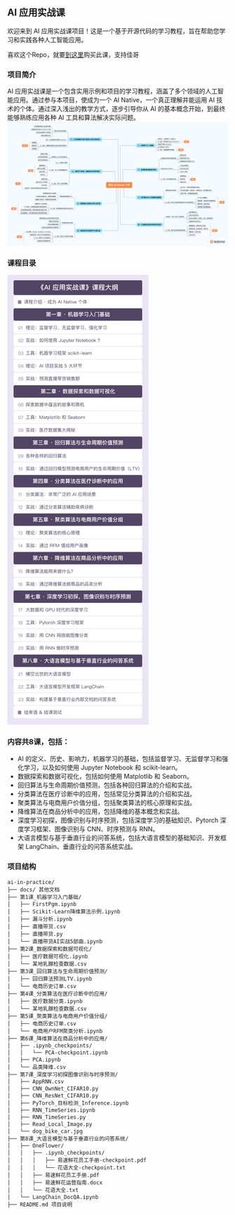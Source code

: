 ## AI 应用实战课

欢迎来到 AI 应用实战课项目！这是一个基于开源代码的学习教程，旨在帮助您学习和实践各种人工智能应用。

喜欢这个Repo，就要[到这里](http://gk.link/a/12oxx)购买此课，支持佳哥

### 项目简介

AI 应用实战课是一个包含实用示例和项目的学习教程，涵盖了多个领域的人工智能应用。通过参与本项目，使成为一个 AI Native，一个真正理解并能运用 AI 技术的个体。通过深入浅出的教学方式，逐步引导你从 AI 的基本概念开始，到最终能够熟练应用各种 AI 工具和算法解决实际问题。
![mind](./docs/image/mind.jpg)

### 课程目录
![课程目录](./docs/image/catalogue.jpg)

### 内容共8课，包括：
 - AI 的定义、历史、影响力，机器学习的基础，包括监督学习、无监督学习和强化学习，以及如何使用 Jupyter Notebook 和 scikit-learn。
 - 数据探索和数据可视化，包括如何使用 Matplotlib 和 Seaborn。
 - 回归算法与生命周期价值预测，包括各种回归算法的介绍和实战。
 - 分类算法在医疗诊断中的应用，包括常见分类算法的介绍和实战。
 - 聚类算法与电商用户价值分组，包括聚类算法的核心原理和实战。
 - 降维算法在商品分析中的应用，包括降维的基本概念和实战。
 - 深度学习初探，图像识别与时序预测，包括深度学习的基础知识、Pytorch 深度学习框架、图像识别与 CNN、时序预测与 RNN。
 - 大语言模型与基于垂直行业的问答系统，包括大语言模型的基础知识、开发框架 LangChain、垂直行业的问答系统实战。


### 项目结构 
```
ai-in-practice/
├── docs/ 其他文档
├── 第1课_机器学习入门基础/
│   ├── FirstPgm.ipynb
│   ├── Scikit-Learn降维算法示例.ipynb
│   ├── 漏斗分析.ipynb
│   ├── 直播带货.csv
│   ├── 直播带货.py
│   └── 直播带货AI实战5部曲.ipynb
├── 第2课_数据探索和数据可视化/
│   ├── 医疗数据可视化.ipynb
│   └── 某地乳腺检查数据.csv
├── 第3课_回归算法与生命周期价值预测/
│   ├── 回归算法预测LTV.ipynb
│   └── 电商历史订单.csv
├── 第4课_分类算法在医疗诊断中的应用/
│   ├── 医疗数据分类.ipynb
│   └── 某地乳腺检查数据.csv
├── 第5课_聚类算法与电商用户价值分组/
│   ├── 电商历史订单.csv
│   └── 电商用户RFM聚类分析.ipynb
├── 第6课_降维算法在商品分析中的应用/
│   ├── .ipynb_checkpoints/
│   │   └── PCA-checkpoint.ipynb
│   ├── PCA.ipynb
│   └── 品类降维.csv
├── 第7课_深度学习初探图像识别与时序预测/
│   ├── AppRNN.csv
│   ├── CNN_OwnNet_CIFAR10.py
│   ├── CNN_ResNet_CIFAR10.py
│   ├── PyTorch_目标检测_Inference.ipynb
│   ├── RNN_TimeSeries.ipynb
│   ├── RNN_TimeSeries.py
│   ├── Read_Local_Image.py
│   └── dog_bike_car.jpg
├── 第8课_大语言模型与基于垂直行业的问答系统/
│   ├── OneFlower/
│   │   ├── .ipynb_checkpoints/
│   │   │   ├── 易速鲜花员工手册-checkpoint.pdf
│   │   │   └── 花语大全-checkpoint.txt
│   │   ├── 易速鲜花员工手册.pdf
│   │   ├── 易速鲜花运营指南.docx
│   │   └── 花语大全.txt
│   └── LangChain_DocQA.ipynb
├── README.md 项目说明
```


